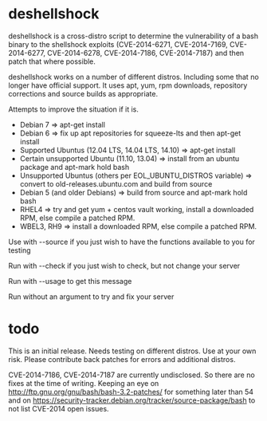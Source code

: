deshellshock
============

deshellshock is a cross-distro script to determine the vulnerability of a bash binary to the shellshock exploits (CVE-2014-6271, CVE-2014-7169, CVE-2014-6277, CVE-2014-6278, CVE-2014-7186, CVE-2014-7187) and then patch that where possible.

deshellshock works on a number of different distros.  Including some that no longer have official support.  It uses apt, yum, rpm downloads, repository corrections and source builds as appropriate.

  Attempts to improve the situation if it is.  
  - Debian 7 => apt-get install
  - Debian 6 => fix up apt repositories for squeeze-lts and then apt-get install
  - Supported Ubuntus (12.04 LTS, 14.04 LTS, 14.10) => apt-get install
  - Certain unsupported Ubuntu (11.10, 13.04) => install from an ubuntu package and apt-mark hold bash
  - Unsupported Ubuntus (others per EOL_UBUNTU_DISTROS variable) => convert to old-releases.ubuntu.com and build from source
  - Debian 5 (and older Debians) => build from source and apt-mark hold bash
  - RHEL4 => try and get yum + centos vault working, install a downloaded RPM, else compile a patched RPM.
  - WBEL3, RH9 => install a downloaded RPM, else compile a patched RPM.

  Use with --source if you just wish to have the functions available to you for testing
  
  Run with --check if you just wish to check, but not change your server
  
  Run with --usage to get this message
  
  Run without an argument to try and fix your server

todo
====

This is an initial release.  Needs testing on different distros.  Use at your own risk.  Please contribute back patches for errors and additional distros.

CVE-2014-7186, CVE-2014-7187 are currently undisclosed.  So there are no fixes at the time of writing.  Keeping an eye on http://ftp.gnu.org/gnu/bash/bash-3.2-patches/ for something later than 54 and on https://security-tracker.debian.org/tracker/source-package/bash to not list CVE-2014 open issues.
